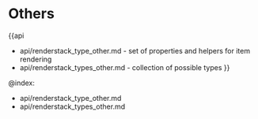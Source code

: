 
Others
=======

{{api
- api/renderstack_type_other.md - set of properties and helpers for item rendering
- api/renderstack_types_other.md - collection of possible types
}}

@index:
- api/renderstack_type_other.md
- api/renderstack_types_other.md


